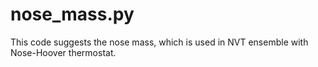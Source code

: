 




# nose_mass.py
This code suggests the nose mass, which is used in NVT ensemble with Nose-Hoover thermostat. 


